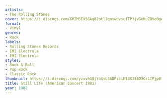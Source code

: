 ```yaml
---
artists:
- The Rolling Stones
cover: https://i.discogs.com/XMZMSEX5GAq82otlJqmswdvsu1TP3jvGeHuZBVe0gAE/rs:fit/g:sm/q:90/h:591/w:600/czM6Ly9kaXNjb2dz/LWRhdGFiYXNlLWlt/YWdlcy9SLTE0NzEy/NjAtMTI3NTEzNjQx/NC5qcGVn.jpeg
format:
- Vinyl
genres:
- Rock
labels:
- Rolling Stones Records
- EMI Electrola
- EMI Electrola
styles:
- Rock & Roll
- Pop Rock
- Classic Rock
thumbnail: https://i.discogs.com/yzxvhG8jYaXsL3ADFiLiM18X356O3Gs1IPjp8t1cGR4/rs:fit/g:sm/q:40/h:150/w:150/czM6Ly9kaXNjb2dz/LWRhdGFiYXNlLWlt/YWdlcy9SLTE0NzEy/NjAtMTI3NTEzNjQx/NC5qcGVn.jpeg
title: Still Life (American Concert 1981)
year: 1982
---
```

